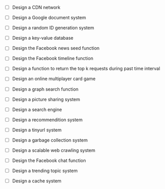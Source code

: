 * [ ] Design a CDN network
* [ ] Design a Google document system
* [ ] Design a random ID generation system
* [ ] Design a key-value database
* [ ] Design the Facebook news seed function
* [ ] Design the Facebook timeline function
* [ ] Design a function to return the top k requests during past time interval
* [ ] Design an online multiplayer card game
* [ ] Design a graph search function
* [ ] Design a picture sharing system
* [ ] Design a search engine
* [ ] Design a recommendition system
* [ ] Design a tinyurl system
* [ ] Design a garbage collection system
* [ ] Design a scalable web crawling system
* [ ] Design the Facebook chat function
* [ ] Design a trending topic system
* [ ] Design a cache system








